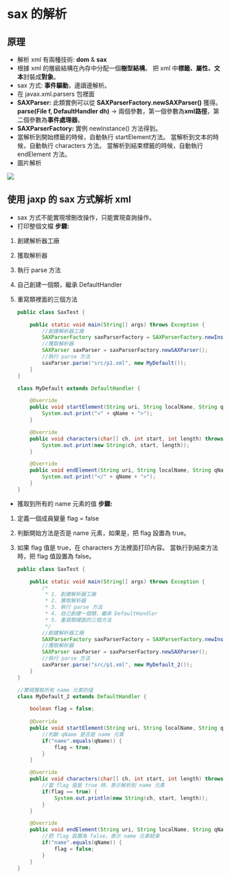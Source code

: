 # sax 的解析

## 原理
- 解析 xml 有兩種技術: **dom** & **sax**
- 根據 xml 的層級結構在內存中分配一個**樹型結構**。
  把 xml 中**標籤、屬性、文本**封裝成**對象**。
- sax 方式: **事件驅動**，邊讀邊解析。
- 在 javax.xml.parsers 包裡面
 - **SAXParser:** 此類實例可以從 **SAXParserFactory.newSAXParser()** 獲得。
   **parse(File f, DefaultHandler dh)** -> 兩個參數，第一個參數為**xml路徑**，第二個參數為**事件處理器**。
  - **SAXParserFactory:** 實例 newInstance() 方法得到。
- 當解析到開始標籤的時候，自動執行 startElement方法。
  當解析到文本的時候，自動執行 characters 方法。
  當解析到結束標籤的時候，自動執行 endElement 方法。
- 圖片解析

![](leanote://file/getImage?fileId=5aa54dcf303c1f2951000000)

## 使用 jaxp 的 sax 方式解析 xml
- sax 方式不能實現增刪改操作，只能實現查詢操作。
- 打印整個文檔
**步驟:**
1. 創建解析器工廠
2. 獲取解析器
3. 執行 parse 方法
4. 自己創建一個類，繼承 DefaultHandler
5. 重寫類裡面的三個方法

   
    ```java
    public class SaxTest {
    
    	public static void main(String[] args) throws Exception {
    		//創建解析器工廠
    		SAXParserFactory saxParserFactory = SAXParserFactory.newInstance();
    		//獲取解析器
    		SAXParser saxParser = saxParserFactory.newSAXParser();
    		//執行 parse 方法
    		saxParser.parse("src/p1.xml", new MyDefault());
    	}
    }
    
    class MyDefault extends DefaultHandler {
    
    	@Override
    	public void startElement(String uri, String localName, String qName, Attributes attributes) throws SAXException {
    		System.out.print("<" + qName + ">");
    	}
    
    	@Override
    	public void characters(char[] ch, int start, int length) throws SAXException {
    		System.out.print(new String(ch, start, length));
    	}
    
    	@Override
    	public void endElement(String uri, String localName, String qName) throws SAXException {
    		System.out.print("</" + qName + ">");
    	}
    }
    ```

- 獲取到所有的 name 元素的值
**步驟:**
1. 定義一個成員變量 flag = false
2. 判斷開始方法是否是 name 元素，如果是，把 flag 設置為 true。
3. 如果 flag 值是 true，在 characters 方法裡面打印內容。
當執行到結束方法時，把 flag 值設置為 false。

    ```java
    public class SaxTest {
    
    	public static void main(String[] args) throws Exception {
    		/*
    		 * 1. 創建解析器工廠
    		 * 2. 獲取解析器
    		 * 3. 執行 parse 方法
    		 * 4. 自己創建一個類，繼承 DefaultHandler
    		 * 5. 重寫類裡面的三個方法
    		 */
    		//創建解析器工廠
    		SAXParserFactory saxParserFactory = SAXParserFactory.newInstance();
    		//獲取解析器
    		SAXParser saxParser = saxParserFactory.newSAXParser();
    		//執行 parse 方法
    		saxParser.parse("src/p1.xml", new MyDefault_2());
    	}
    }
    
    //實現獲取所有 name 元素的值
    class MyDefault_2 extends DefaultHandler {
    
    	boolean flag = false;
    	
    	@Override
    	public void startElement(String uri, String localName, String qName, Attributes attributes) throws SAXException {
    		//判斷 qName 是否是 name 元素
    		if("name".equals(qName)) {
    			flag = true;
    		}
    	}
    
    	@Override
    	public void characters(char[] ch, int start, int length) throws SAXException {
    		//當 flag 值是 true 時，表示解析到 name 元素
    		if(flag == true) {
    			System.out.println(new String(ch, start, length));
    		}
    	}
    
    	@Override
    	public void endElement(String uri, String localName, String qName) throws SAXException {
    		//把 flag 設置為 false，表示 name 元素結束
    		if("name".equals(qName)) {
    			flag = false;
    		}
    	}
    }
    ```
